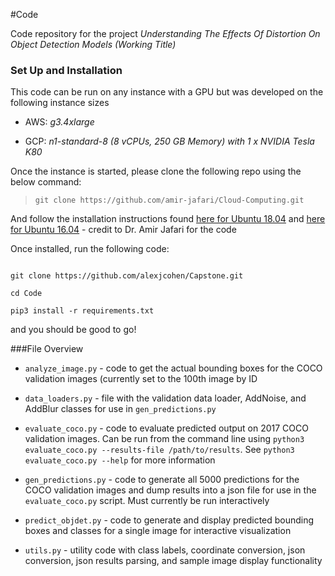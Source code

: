 #Code

Code repository for the project _Understanding The Effects Of Distortion On Object Detection Models (Working Title)_ 

### Set Up and Installation

This code can be run on any instance with a GPU but was developed on the following instance sizes
	
- AWS: _g3.4xlarge_

- GCP: _n1-standard-8 (8 vCPUs, 250 GB Memory) with 1 x NVIDIA Tesla K80_


Once the instance is started, please clone the following repo using the below command:

> `git clone https://github.com/amir-jafari/Cloud-Computing.git`

And follow the installation instructions found [here for Ubuntu 18.04](https://github.com/amir-jafari/Cloud-Computing/tree/master/Deep-Learning-Kit-Installation/Shell-Script-Installation/Ubuntu-18.040) and [here for Ubuntu 16.04](https://github.com/amir-jafari/Cloud-Computing/tree/master/Deep-Learning-Kit-Installation/Shell-Script-Installation/Ubuntu-16.04) - credit to Dr. Amir Jafari for the code

Once installed, run the following code:

```

git clone https://github.com/alexjcohen/Capstone.git 

cd Code

pip3 install -r requirements.txt

```

and you should be good to go!



###File Overview
- `analyze_image.py` - code to get the actual bounding boxes for the COCO validation images (currently set to the 100th image by ID

- `data_loaders.py` - file with the validation data loader, AddNoise, and AddBlur classes for use in `gen_predictions.py`

- `evaluate_coco.py` - code to evaluate predicted output on 2017 COCO validation images. Can be run from the command line using `python3 evaluate_coco.py --results-file /path/to/results`. See `python3 evaluate_coco.py --help` for more information

- `gen_predictions.py` - code to generate all 5000 predictions for the COCO validation images and dump results into a json file for use in the `evaluate_coco.py` script. Must currently be run interactively

- `predict_objdet.py` - code to generate and display predicted bounding boxes and classes for a single image for interactive visualization

- `utils.py` - utility code with class labels, coordinate conversion, json conversion, json results parsing, and sample image display functionality 